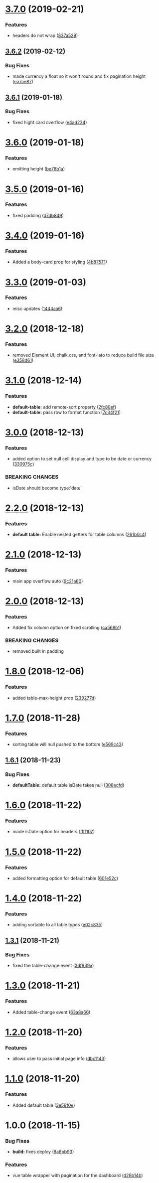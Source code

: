 # [3.7.0](https://github.com/tillhub/vue-table-page/compare/v3.6.2...v3.7.0) (2019-02-21)


### Features

* headers do not wrap ([837a529](https://github.com/tillhub/vue-table-page/commit/837a529))

## [3.6.2](https://github.com/tillhub/vue-table-page/compare/v3.6.1...v3.6.2) (2019-02-12)


### Bug Fixes

* made currency a float so it won't round and fix pagination height ([ea7ae87](https://github.com/tillhub/vue-table-page/commit/ea7ae87))

## [3.6.1](https://github.com/tillhub/vue-table-page/compare/v3.6.0...v3.6.1) (2019-01-18)


### Bug Fixes

* fixed hight card overflow ([e4ad234](https://github.com/tillhub/vue-table-page/commit/e4ad234))

# [3.6.0](https://github.com/tillhub/vue-table-page/compare/v3.5.0...v3.6.0) (2019-01-18)


### Features

* emitting height ([be78b1a](https://github.com/tillhub/vue-table-page/commit/be78b1a))

# [3.5.0](https://github.com/tillhub/vue-table-page/compare/v3.4.0...v3.5.0) (2019-01-16)


### Features

* fixed padding ([d7db849](https://github.com/tillhub/vue-table-page/commit/d7db849))

# [3.4.0](https://github.com/tillhub/vue-table-page/compare/v3.3.0...v3.4.0) (2019-01-16)


### Features

* Added a body-card prop for styling ([4b87571](https://github.com/tillhub/vue-table-page/commit/4b87571))

# [3.3.0](https://github.com/tillhub/vue-table-page/compare/v3.2.0...v3.3.0) (2019-01-03)


### Features

* misc updates ([1444aa6](https://github.com/tillhub/vue-table-page/commit/1444aa6))

# [3.2.0](https://github.com/tillhub/vue-table-page/compare/v3.1.0...v3.2.0) (2018-12-18)


### Features

* removed Element UI, chalk.css, and font-lato to reduce build file size ([e358d61](https://github.com/tillhub/vue-table-page/commit/e358d61))

# [3.1.0](https://github.com/tillhub/vue-table-page/compare/v3.0.0...v3.1.0) (2018-12-14)


### Features

* **default-table:** add remote-sort property ([2fc80ef](https://github.com/tillhub/vue-table-page/commit/2fc80ef))
* **default-table:** pass row to format function ([7c34f21](https://github.com/tillhub/vue-table-page/commit/7c34f21))

# [3.0.0](https://github.com/tillhub/vue-table-page/compare/v2.2.0...v3.0.0) (2018-12-13)


### Features

* added option to set null cell display and type to be date or currency ([330975c](https://github.com/tillhub/vue-table-page/commit/330975c))


### BREAKING CHANGES

* isDate should become type:'date'

# [2.2.0](https://github.com/tillhub/vue-table-page/compare/v2.1.0...v2.2.0) (2018-12-13)


### Features

* **default table:** Enable nested getters for table columns ([261b0c4](https://github.com/tillhub/vue-table-page/commit/261b0c4))

# [2.1.0](https://github.com/tillhub/vue-table-page/compare/v2.0.0...v2.1.0) (2018-12-13)


### Features

* main app overflow auto ([9c21a80](https://github.com/tillhub/vue-table-page/commit/9c21a80))

# [2.0.0](https://github.com/tillhub/vue-table-page/compare/v1.8.0...v2.0.0) (2018-12-13)


### Features

* Added fix column option on fixed scrolling ([ca568b1](https://github.com/tillhub/vue-table-page/commit/ca568b1))


### BREAKING CHANGES

* removed built in padding

# [1.8.0](https://github.com/tillhub/vue-table-page/compare/v1.7.0...v1.8.0) (2018-12-06)


### Features

* added table-max-height prop ([239277d](https://github.com/tillhub/vue-table-page/commit/239277d))

# [1.7.0](https://github.com/tillhub/vue-table-page/compare/v1.6.1...v1.7.0) (2018-11-28)


### Features

* sorting table will null pushed to the bottom ([e569c43](https://github.com/tillhub/vue-table-page/commit/e569c43))

## [1.6.1](https://github.com/tillhub/vue-table-page/compare/v1.6.0...v1.6.1) (2018-11-23)


### Bug Fixes

* **defaultTable:** default table isDate takes null ([308ecfd](https://github.com/tillhub/vue-table-page/commit/308ecfd))

# [1.6.0](https://github.com/tillhub/vue-table-page/compare/v1.5.0...v1.6.0) (2018-11-22)


### Features

* made isDate option for headers ([ffff107](https://github.com/tillhub/vue-table-page/commit/ffff107))

# [1.5.0](https://github.com/tillhub/vue-table-page/compare/v1.4.0...v1.5.0) (2018-11-22)


### Features

* added formatting option for default table ([601e52c](https://github.com/tillhub/vue-table-page/commit/601e52c))

# [1.4.0](https://github.com/tillhub/vue-table-page/compare/v1.3.1...v1.4.0) (2018-11-22)


### Features

* adding sortable to all table types ([e02c835](https://github.com/tillhub/vue-table-page/commit/e02c835))

## [1.3.1](https://github.com/tillhub/vue-table-page/compare/v1.3.0...v1.3.1) (2018-11-21)


### Bug Fixes

* fixed the table-change event ([3df939a](https://github.com/tillhub/vue-table-page/commit/3df939a))

# [1.3.0](https://github.com/tillhub/vue-table-page/compare/v1.2.0...v1.3.0) (2018-11-21)


### Features

* Added table-change event ([63a8a66](https://github.com/tillhub/vue-table-page/commit/63a8a66))

# [1.2.0](https://github.com/tillhub/vue-table-page/compare/v1.1.0...v1.2.0) (2018-11-20)


### Features

* allows user to pass initial page info ([dbc1143](https://github.com/tillhub/vue-table-page/commit/dbc1143))

# [1.1.0](https://github.com/tillhub/vue-table-page/compare/v1.0.0...v1.1.0) (2018-11-20)


### Features

* Added default table ([3e59f0e](https://github.com/tillhub/vue-table-page/commit/3e59f0e))

# 1.0.0 (2018-11-15)


### Bug Fixes

* **build:** fixes deploy ([8a8bb93](https://github.com/tillhub/vue-table-page/commit/8a8bb93))


### Features

* vue table wrapper with pagination for the dashboard ([d28b14b](https://github.com/tillhub/vue-table-page/commit/d28b14b))
